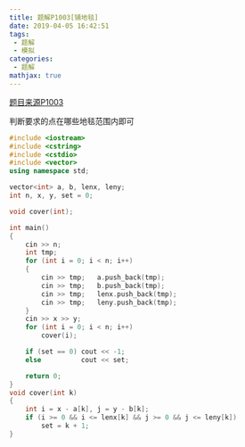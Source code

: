 ```yaml
---
title: 题解P1003[铺地毯]
date: 2019-04-05 16:42:51
tags:
 - 题解
 - 模拟
categories:
 - 题解
mathjax: true
---
```


<a href="https://www.luogu.com.cn/problemnew/show/P1003" class="LinkCard">题目来源P1003</a>

判断要求的点在哪些地毯范围内即可

<!-- more -->

```cpp
#include <iostream>
#include <cstring>
#include <cstdio>
#include <vector>
using namespace std;

vector<int> a, b, lenx, leny;
int n, x, y, set = 0;

void cover(int);

int main()
{
    cin >> n;
    int tmp;
    for (int i = 0; i < n; i++)
    {
        cin >> tmp;   a.push_back(tmp);
        cin >> tmp;   b.push_back(tmp);
        cin >> tmp;   lenx.push_back(tmp);
        cin >> tmp;   leny.push_back(tmp);
    }
    cin >> x >> y;
    for (int i = 0; i < n; i++)
        cover(i);

    if (set == 0) cout << -1;
    else          cout << set;

    return 0;
}
void cover(int k)
{
    int i = x - a[k], j = y - b[k];
    if (i >= 0 && i <= lenx[k] && j >= 0 && j <= leny[k])
        set = k + 1;
}
```